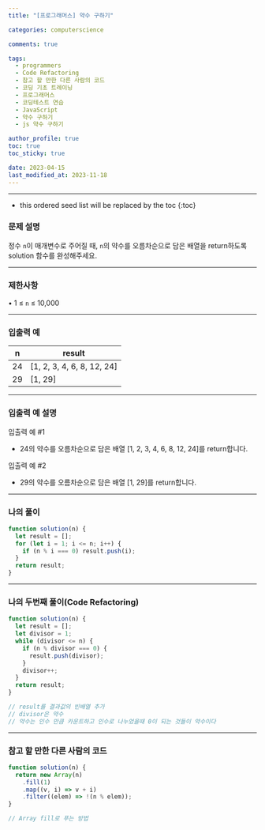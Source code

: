 ```yaml
---
title: "[프로그래머스] 약수 구하기"

categories: computerscience

comments: true

tags:
  - programmers
  - Code Refactoring
  - 참고 할 만한 다른 사람의 코드
  - 코딩 기초 트레이닝
  - 프로그래머스
  - 코딩테스트 연습
  - JavaScript
  - 약수 구하기
  - js 약수 구하기

author_profile: true
toc: true
toc_sticky: true

date: 2023-04-15
last_modified_at: 2023-11-18
---
```


---

<!-- prettier-ignore -->
* this ordered seed list will be replaced by the toc 
{:toc}

### 문제 설명

정수 `n`이 매개변수로 주어질 때, `n`의 약수를 오름차순으로 담은 배열을 return하도록 solution 함수를 완성해주세요.

---

### 제한사항

• 1 ≤ `n` ≤ 10,000

---

### 입출력 예

| n   | result                     |
| --- | -------------------------- |
| 24  | [1, 2, 3, 4, 6, 8, 12, 24] |
| 29  | [1, 29]                    |

---

### 입출력 예 설명

입출력 예 #1

- 24의 약수를 오름차순으로 담은 배열 [1, 2, 3, 4, 6, 8, 12, 24]를 return합니다.

입출력 예 #2

- 29의 약수를 오름차순으로 담은 배열 [1, 29]를 return합니다.

---

### 나의 풀이

```jsx
function solution(n) {
  let result = [];
  for (let i = 1; i <= n; i++) {
    if (n % i === 0) result.push(i);
  }
  return result;
}
```

---

### 나의 두번째 풀이(Code Refactoring)

```jsx
function solution(n) {
  let result = [];
  let divisor = 1;
  while (divisor <= n) {
    if (n % divisor === 0) {
      result.push(divisor);
    }
    divisor++;
  }
  return result;
}

// result를 결과값의 빈배열 추가
// divisor은 약수
// 약수는 인수 만큼 카운트하고 인수로 나누었을때 0이 되는 것들이 약수이다
```

---

### 참고 할 만한 다른 사람의 코드

```jsx
function solution(n) {
  return new Array(n)
    .fill(1)
    .map((v, i) => v + i)
    .filter((elem) => !(n % elem));
}

// Array fill로 푸는 방법
```
